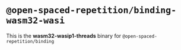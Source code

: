 # `@open-spaced-repetition/binding-wasm32-wasi`

This is the **wasm32-wasip1-threads** binary for `@open-spaced-repetition/binding`
